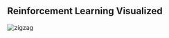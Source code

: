 ## Reinforcement Learning Visualized

<img src="{{site.baseurl | prepend: site.url}}gifs/64x64x2x2.gif" alt="zigzag" />
